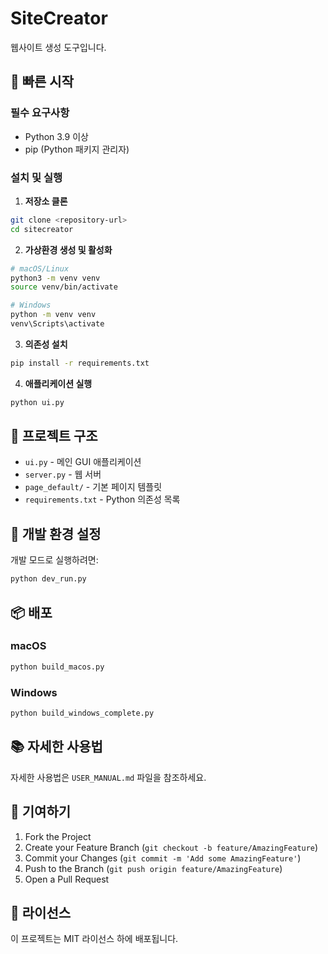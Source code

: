 # SiteCreator

웹사이트 생성 도구입니다.

## 🚀 빠른 시작

### 필수 요구사항
- Python 3.9 이상
- pip (Python 패키지 관리자)

### 설치 및 실행

1. **저장소 클론**
```bash
git clone <repository-url>
cd sitecreator
```

2. **가상환경 생성 및 활성화**
```bash
# macOS/Linux
python3 -m venv venv
source venv/bin/activate

# Windows
python -m venv venv
venv\Scripts\activate
```

3. **의존성 설치**
```bash
pip install -r requirements.txt
```

4. **애플리케이션 실행**
```bash
python ui.py
```

## 📁 프로젝트 구조

- `ui.py` - 메인 GUI 애플리케이션
- `server.py` - 웹 서버
- `page_default/` - 기본 페이지 템플릿
- `requirements.txt` - Python 의존성 목록

## 🔧 개발 환경 설정

개발 모드로 실행하려면:
```bash
python dev_run.py
```

## 📦 배포

### macOS
```bash
python build_macos.py
```

### Windows
```bash
python build_windows_complete.py
```

## 📚 자세한 사용법

자세한 사용법은 `USER_MANUAL.md` 파일을 참조하세요.

## 🤝 기여하기

1. Fork the Project
2. Create your Feature Branch (`git checkout -b feature/AmazingFeature`)
3. Commit your Changes (`git commit -m 'Add some AmazingFeature'`)
4. Push to the Branch (`git push origin feature/AmazingFeature`)
5. Open a Pull Request

## 📄 라이선스

이 프로젝트는 MIT 라이선스 하에 배포됩니다.
